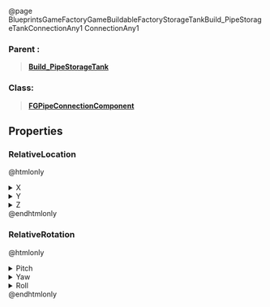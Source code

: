 @page BlueprintsGameFactoryGameBuildableFactoryStorageTankBuild_PipeStorageTankConnectionAny1 ConnectionAny1
### Parent :
<b><a href="_blueprints_game_factory_game_buildable_factory_storage_tank_build__pipe_storage_tank.html"><blockquote>Build_PipeStorageTank</blockquote></a></b>
### Class:
<b><a href="_class_script_f_g_pipe_connection_component.html"><blockquote>FGPipeConnectionComponent</blockquote></a></b>
## Properties
### RelativeLocation
@htmlonly
<details>
 <summary>X</summary>
<blockquote>-1.7881395706353942e-06</blockquote>
</details>
<details>
 <summary>Y</summary>
<blockquote>-200</blockquote>
</details>
<details>
 <summary>Z</summary>
<blockquote>175</blockquote>
</details>
@endhtmlonly

### RelativeRotation
@htmlonly
<details>
 <summary>Pitch</summary>
<blockquote>0</blockquote>
</details>
<details>
 <summary>Yaw</summary>
<blockquote>270</blockquote>
</details>
<details>
 <summary>Roll</summary>
<blockquote>0</blockquote>
</details>
@endhtmlonly

